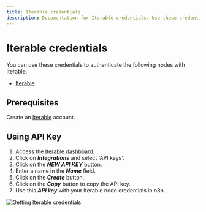 ```yaml
---
title: Iterable credentials
description: Documentation for Iterable credentials. Use these credentials to authenticate Iterable in n8n, a workflow automation platform.
---
```


# Iterable credentials

You can use these credentials to authenticate the following nodes with Iterable.

- [Iterable](/integrations/builtin/app-nodes/n8n-nodes-base.iterable/)

## Prerequisites

Create an [Iterable](https://iterable.com) account.

## Using API Key

1. Access the [Iterable dashboard](https://app.iterable.com/).
2. Click on ***Integrations*** and select 'API keys'.
3. Click on the ***NEW API KEY*** button.
4. Enter a name in the ***Name*** field.
5. Click on the ***Create*** button.
6. Click on the ***Copy*** button to copy the API key.
7. Use this ***API key*** with your Iterable node credentials in n8n.

![Getting Iterable credentials](/_images/integrations/builtin/credentials/iterable/using-api-key.gif)

